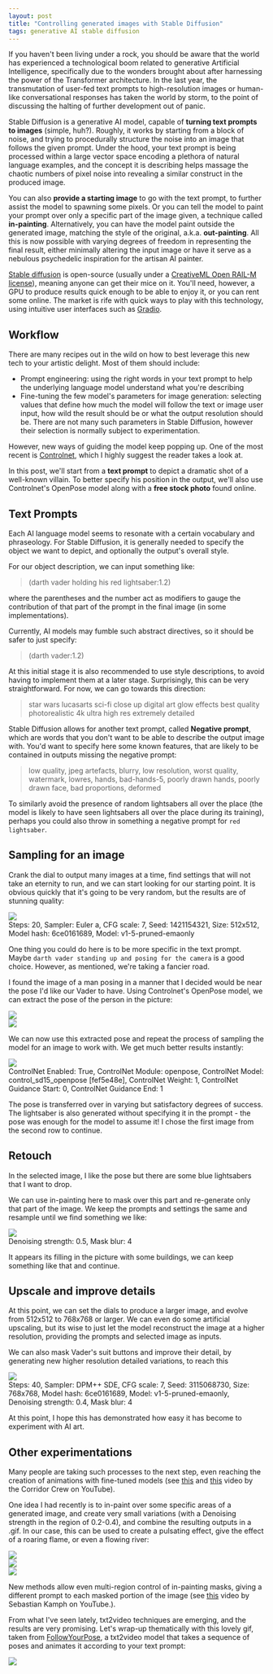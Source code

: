 ```yaml
---
layout: post
title: "Controlling generated images with Stable Diffusion"
tags: generative AI stable diffusion
---
```


If you haven't been living under a rock, you should be aware that the world has experienced a technological boom related to
generative Artificial Intelligence, specifically due to the wonders brought about after harnessing the power of the Transformer
architecture. In the last year, the transmutation of user-fed text prompts to high-resolution images or human-like
conversational responses has taken the world by storm, to the point of discussing the halting of further development out of
panic.

Stable Diffusion is a generative AI model, capable of **turning text prompts to images** (simple, huh?). Roughly, it
works by starting from a block of noise, and trying to procedurally structure the noise into an image that follows the
given prompt. Under the hood, your text prompt is being processed within a large vector space encoding a plethora of
natural language examples, and the concept it is describing helps massage the chaotic numbers of pixel noise into
revealing a similar construct in the produced image.

You can also **provide a starting image** to go with the text prompt, to further assist the model to spawning some
pixels. Or you can tell the model to paint your prompt over only a specific part of the image given, a technique called
**in-painting**. Alternatively, you can have the model paint outside the generated image, matching the style of the original, a.k.a.
**out-painting**. All this is now possible with varying degrees of freedom in representing the final result, either
minimally altering the input image or have it serve as a nebulous psychedelic inspiration for the artisan AI painter.

[Stable diffusion](https://stability.ai/blog/stable-diffusion-public-release) is open-source (usually under a
[CreativeML Open RAIL-M license](https://github.com/CompVis/stable-diffusion/blob/main/**LICENSE**)), meaning anyone can
get their mice on it. You'll need, however, a GPU to produce results quick enough to be able to enjoy it, or you can
rent some online. The market is rife with quick ways to play with this technology, using intuitive user interfaces such
as [Gradio](https://gradio.app/).

## Workflow

There are many recipes out in the wild on how to best leverage this new tech to your artistic delight. Most of them
should include:

- Prompt engineering: using the right words in your text prompt to help the underlying language model understand what
you're describing
- Fine-tuning the few model's parameters for image generation: selecting values that define how much the model will
follow the text or image user input, how wild the result should be or what the output resolution should be. There are
not many such parameters in Stable Diffusion, however their selection is normally subject to experimentation.

However, new ways of guiding the model keep popping up. One of the most recent is
[Controlnet](https://github.com/lllyasviel/ControlNet), which I highly suggest the reader takes a look at.

In this post, we'll start from a **text prompt** to depict a dramatic shot of a well-known villain. To better specify
his position in the output, we'll also use Controlnet's OpenPose model along with a **free stock photo** found online.

## Text Prompts

Each AI language model seems to resonate with a certain vocabulary and phraseology. For Stable Diffusion, it is
generally needed to specify the object we want to depict, and optionally the output's overall style.

For our object description, we can input something like:
> (darth vader holding his red lightsaber:1.2)

where the parentheses and the number act as modifiers to gauge the contribution of that part of the prompt in the final
image (in some implementations).

Currently, AI models may fumble such abstract directives, so it should be safer to just specify:

> (darth vader:1.2)

At this initial stage it is also recommended to use style descriptions, to avoid having to implement them at a later
stage. Surprisingly, this can be very straightforward. For now, we can go towards this direction:

> star wars lucasarts sci-fi close up digital art glow effects best quality photorealistic 4k ultra high res extremely
detailed


Stable Diffusion allows for another text prompt, called **Negative prompt**, which are words that you don't want to be
able to describe the output image with. You'd want to specify here some known features, that are likely to be contained in outputs missing the negative prompt:

> low quality, jpeg artefacts, blurry, low resolution, worst quality, watermark, lowres, hands, bad-hands-5, poorly
drawn hands, poorly drawn face, bad proportions, deformed

To similarly avoid the presence of random lightsabers all over the place (the model is likely to have seen lightsabers
all over the place during its training), perhaps you could also throw in something a negative prompt for `red
lightsaber`.

## Sampling for an image

Crank the dial to output many images at a time, find settings that will not take an eternity to run, and we can start
looking for our starting point. It is obvious quickly
that it's going to be very random, but the results are of stunning quality:

<div class="w-[75%] sm:p-5 m-auto rounded-full">
    <img class="rounded-lg" src="{{site.baseurl}}/assets/img/vader-stable-diffusion/random-vader-9.png">
    <figcaption>Steps: 20, Sampler: Euler a, CFG scale: 7, Seed: 1421154321, Size: 512x512, Model hash: 6ce0161689,
        Model: v1-5-pruned-emaonly
    </figcaption>
</div>


One thing you could do here is to be more specific in the text prompt. Maybe `darth vader standing up and posing for the
camera` is a good choice. However, as mentioned, we're taking a fancier road.

I found the image of a man posing in a manner that I decided would be near the pose I'd like our Vader to have. Using
Controlnet's OpenPose model, we can extract the pose of the person in the picture:

<div class="flex flex-col sm:flex-row sm:gap-5 sm:p-0 p-10">
    <div class="sm:w-[70%] w-[100%] m-auto rounded-full">
        <img class="rounded-lg"
            src="{{site.baseurl}}/assets/img/vader-stable-diffusion/depositphotos_56832909-stock-photo-muscular-man-holding-ancient-sword.jpg">
    </div>
    <div class="sm:w-[70%] w-[100%] m-auto rounded-full">
        <img class="rounded-lg" src="{{site.baseurl}}/assets/img/vader-stable-diffusion/pose.png">
    </div>
</div>

We can now use this extracted pose and repeat the process of sampling the model for an image to work with. We get much
better results instantly:

<div class="w-[75%] sm:p-5 m-auto rounded-full">
    <img class="rounded-lg" src="{{site.baseurl}}/assets/img/vader-stable-diffusion/posing-vader-9.png">
    <figcaption>ControlNet Enabled: True, ControlNet Module: openpose, ControlNet Model: control_sd15_openpose
        [fef5e48e], ControlNet Weight: 1, ControlNet Guidance Start: 0, ControlNet Guidance End: 1
    </figcaption>
</div>

The pose is transferred over in varying but satisfactory degrees of success. The lightsaber is also generated without
specifying it in the prompt - the pose was enough for the model to assume it! I chose the first image from the second
row to continue.

## Retouch

In the selected image, I like the pose but there are some blue lightsabers that I want to drop.

We can use in-painting here to mask over this part and re-generate only that part of the image. We keep the prompts and
settings the same and resample until we find something we like:

<div class="w-[75%] sm:p-5 m-auto rounded-full">
    <img class="rounded-lg" src="{{site.baseurl}}/assets/img/vader-stable-diffusion/resample-blue-sabers-4.png">
    <figcaption>Denoising strength: 0.5, Mask blur: 4
    </figcaption>
</div>

It appears its filling in the picture with some buildings, we can keep something like that and continue.

## Upscale and improve details

At this point, we can set the dials to produce a larger image, and evolve from 512x512 to 768x768 or larger. We can even
do some artificial upscaling, but its wise to just let the model reconstruct the image at a higher resolution, providing
the prompts and selected image as inputs.

We can also mask Vader's suit buttons and improve their detail, by generating new higher resolution detailed variations,
to reach this


<div class="w-[75%] sm:p-5 m-auto rounded-full">
    <img class="rounded-lg" src="{{site.baseurl}}/assets/img/vader-stable-diffusion/vader-resolution-buttons.png">
    <figcaption>
        Steps: 40, Sampler: DPM++ SDE, CFG scale: 7, Seed: 3115068730, Size: 768x768, Model hash: 6ce0161689, Model:
        v1-5-pruned-emaonly, Denoising strength: 0.4, Mask blur: 4
    </figcaption>
</div>

At this point, I hope this has demonstrated how easy it has become to experiment with AI art.

## Other experimentations

Many people are taking such processes to the next step, even reaching the creation of animations with fine-tuned models
(see [this](https://www.youtube.com/watch?v=QBWVHCYZ_Zs) and [this](https://www.youtube.com/watch?v=_9LX9HSQkWo) video
by the Corridor Crew on YouTube).

One idea I had recently is to in-paint over some specific areas of a generated image, and create very small variations
(with a Denoising strength in the region of 0.2-0.4), and combine the resulting outputs in a .gif. In our case, this can
be used to create a pulsating effect, give the effect of a roaring flame, or even a flowing river:

<div class="flex flex-col sm:flex-row sm:gap-5 sm:p-0 p-10">
    <div class="sm:w-[70%] w-[100%] m-auto rounded-full">
        <img class="rounded-lg" src="{{site.baseurl}}/assets/img/vader-stable-diffusion/output.gif">
    </div>
        <div class="m-auto rounded-full">
            <img class="rounded-lg" src="{{site.baseurl}}/assets/img/vader-stable-diffusion/robot-anim.gif">
        </div>
        <div class="m-auto rounded-full">
            <img class="rounded-lg" src="{{site.baseurl}}/assets/img/vader-stable-diffusion/river.gif">
        </div>
</div>

New methods allow even multi-region control of in-painting masks, giving a different prompt to each masked portion of the image (see [this](https://www.youtube.com/watch?v=TYrHBFQPMys) video by Sebastian Kamph on YouTube.).

From what I've seen lately, txt2video techniques are emerging, and the results are very promising.
Let's wrap-up thematically with this lovely gif, taken from [FollowYourPose](https://github.com/mayuelala/FollowYourPose), a txt2video model that takes a sequence of poses and animates it according to your text prompt:

<div class="w-[75%] sm:p-5 m-auto rounded-full">
    <img class="rounded-lg" src="{{site.baseurl}}/assets/img/vader-stable-diffusion/vervA Stormtrooper on the sea.gif">
</div>